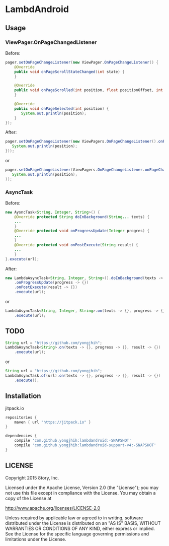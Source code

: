 # LambdAndroid

## Usage

### ViewPager.OnPageChangedListener

Before:

```java
pager.setOnPageChangeListener(new ViewPager.OnPageChangeListener() {
    @Override
    public void onPageScrollStateChanged(int state) {
    }

    @Override
    public void onPageScrolled(int position, float positionOffset, int positionOffsetPixels) {
    }

    @Override
    public void onPageSelected(int position) {
       System.out.println(position);
    }
});
```

After:

```java
pager.setOnPageChangeListener(new ViewPagers.OnPageChangeListener().onPageSelected(position -> {
   System.out.println(position);
}));
```

or

```java
pager.setOnPageChangeListener(ViewPagers.OnPageChangeListener.onPageChange(position -> {
   System.out.println(position);
));
```

### AsyncTask

Before:

```java
new AysncTask<String, Integer, String>() {
    @Override protected String doInBackground(String... texts) {
    ...
    }
    @Override protected void onProgressUpdate(Integer progres) {
    ...
    }
    @Override protected void onPostExecute(String result) {
    ...
    }
}.execute(url);
```

After:

```java
new LambdaAsyncTask<String, Integer, String>().doInBackground(texts -> {})
    .onProgressUpdate(progress -> {})
    .onPostExecute(result -> {})
    .execute(url);
```

or

```java
LambdaAsyncTask<String, Integer, String>.on(texts -> {}, progress -> {}, result -> {})
    .execute(url);
```

## TODO

```java
String url = "https://github.com/yongjhih";
LambdaAsyncTask<String>.on(texts -> {}, progress -> {}, result -> {})
    .execute(url);
```

or

```java
String url = "https://github.com/yongjhih";
LambdaAsyncTask.of(url).on(texts -> {}, progress -> {}, result -> {})
    .execute();
```


## Installation

jitpack.io

```gradle
repositories {
    maven { url "https://jitpack.io" }
}

dependencies {
    compile 'com.github.yongjhih:lambdandroid:-SNAPSHOT'
    compile 'com.github.yongjhih:lambdandroid-support-v4:-SNAPSHOT'
}
```

## LICENSE

Copyright 2015 8tory, Inc.

Licensed under the Apache License, Version 2.0 (the "License"); you may not use this file except in compliance with the License. You may obtain a copy of the License at

http://www.apache.org/licenses/LICENSE-2.0

Unless required by applicable law or agreed to in writing, software distributed under the License is distributed on an "AS IS" BASIS, WITHOUT WARRANTIES OR CONDITIONS OF ANY KIND, either express or implied. See the License for the specific language governing permissions and limitations under the License.
